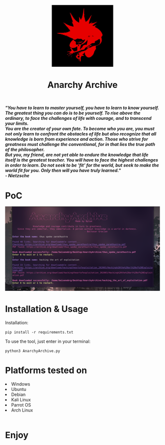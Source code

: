 <div align='center'>
<img src="https://github.com/L01010000/AnarchyArchive/blob/main/logo.png" width="200px" />
 <h1>Anarchy Archive</h1>
  <br>
    
</div>

<p><i><b>"You have to learn to master yourself, you have to learn to know yourself. The greatest thing you can do is to be yourself. To rise above the ordinary, to face the challenges of life with courage, and to transcend your limits.<br>You are the creator of your own fate. To become who you are, you must not only learn to confront the obstacles of life but also recognize that all knowledge is born from experience and action. Those who strive for greatness must challenge the conventional, for in that lies the true path of the philosopher.<br>But you, my friend, are not yet able to endure the knowledge that life itself is the greatest teacher. You will have to face the highest challenges in order to learn. Do not seek to be 'fit' for the world, but seek to make the world fit for you. Only then will you have truly learned."<br> - Nietzsche</i></b></p>



# PoC

<img src="https://github.com/L01010000/AnarchyArchive/blob/main/poc.png" width="900px" />


# Installation & Usage

Installation:
   
    pip install -r requirements.txt



To use the tool, just enter in your terminal:

    python3 AnarchyArchive.py
    

</center><h1>Platforms tested on</h1></center>
<li>Windows</li>
<li>Ubuntu</li>
<li>Debian</li>
<li>Kali Linux</li>
<li>Parrot OS</li>
<li>Arch Linux</li>
<br>



# Enjoy


